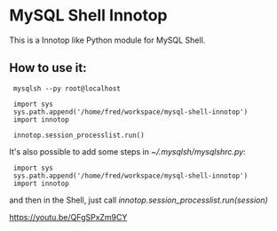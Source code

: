 MySQL Shell Innotop
===================

This is a Innotop like Python module for MySQL Shell.

How to use it:
--------------

```
 mysqlsh --py root@localhost

 import sys
 sys.path.append('/home/fred/workspace/mysql-shell-innotop')
 import innotop

 innotop.session_processlist.run()
``` 

It's also possible to add some steps in *~/.mysqlsh/mysqlshrc.py*:

```
 import sys
 sys.path.append('/home/fred/workspace/mysql-shell-innotop')
 import innotop
```

and then in the Shell, just call _innotop.session_processlist.run(session)_ 

https://youtu.be/QFgSPxZm9CY
